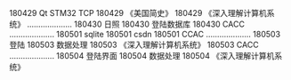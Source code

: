 180429  Qt STM32 TCP
180429  《美国简史》
180429  《深入理解计算机系统》
....................
180430  日照
180430  登陆数据库
180430  CACC
....................
180501  sqlite
180501  csdn
180501  CCAC
....................
180503  登陆
180503  数据处理
180503  《深入理解计算机系统》
180503  CACC
....................
180504  登陆界面
180504  数据处理
180504  《深入理解计算机系统》
